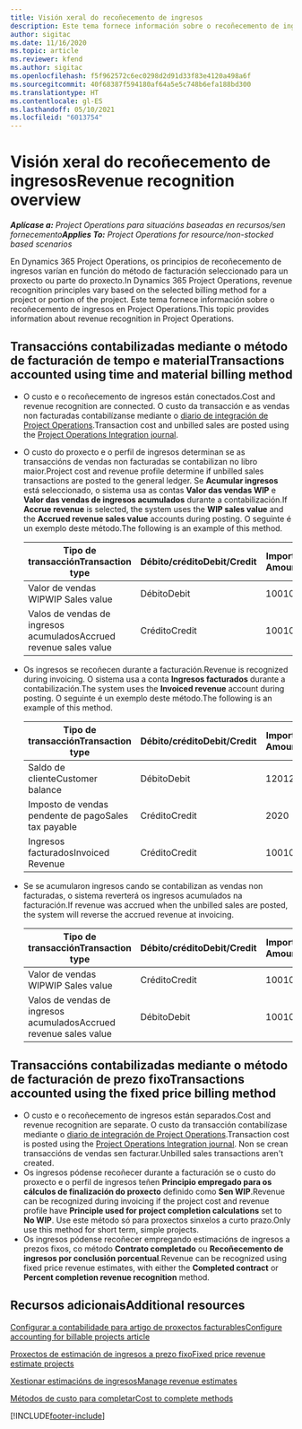 ```yaml
---
title: Visión xeral do recoñecemento de ingresos
description: Este tema fornece información sobre o recoñecemento de ingresos en Project Operations.
author: sigitac
ms.date: 11/16/2020
ms.topic: article
ms.reviewer: kfend
ms.author: sigitac
ms.openlocfilehash: f5f962572c6ec0298d2d91d33f83e4120a498a6f
ms.sourcegitcommit: 40f68387f594180af64a5e5c748b6efa188bd300
ms.translationtype: HT
ms.contentlocale: gl-ES
ms.lasthandoff: 05/10/2021
ms.locfileid: "6013754"
---
```

# <a name="revenue-recognition-overview"></a><span data-ttu-id="fded6-103">Visión xeral do recoñecemento de ingresos</span><span class="sxs-lookup"><span data-stu-id="fded6-103">Revenue recognition overview</span></span>

<span data-ttu-id="fded6-104">_**Aplícase a:** Project Operations para situacións baseadas en recursos/sen fornecemento_</span><span class="sxs-lookup"><span data-stu-id="fded6-104">_**Applies To:** Project Operations for resource/non-stocked based scenarios_</span></span>

<span data-ttu-id="fded6-105">En Dynamics 365 Project Operations, os principios de recoñecemento de ingresos varían en función do método de facturación seleccionado para un proxecto ou parte do proxecto.</span><span class="sxs-lookup"><span data-stu-id="fded6-105">In Dynamics 365 Project Operations, revenue recognition principles vary based on the selected billing method for a project or portion of the project.</span></span> <span data-ttu-id="fded6-106">Este tema fornece información sobre o recoñecemento de ingresos en Project Operations.</span><span class="sxs-lookup"><span data-stu-id="fded6-106">This topic provides information about revenue recognition in Project Operations.</span></span>

## <a name="transactions-accounted-using-time-and-material-billing-method"></a><span data-ttu-id="fded6-107">Transaccións contabilizadas mediante o método de facturación de tempo e material</span><span class="sxs-lookup"><span data-stu-id="fded6-107">Transactions accounted using time and material billing method</span></span>

- <span data-ttu-id="fded6-108">O custo e o recoñecemento de ingresos están conectados.</span><span class="sxs-lookup"><span data-stu-id="fded6-108">Cost and revenue recognition are connected.</span></span> <span data-ttu-id="fded6-109">O custo da transacción e as vendas non facturadas contabilízanse mediante o [diario de integración de Project Operations](../project-accounting/project-operations-integration-journal.md).</span><span class="sxs-lookup"><span data-stu-id="fded6-109">Transaction cost and unbilled sales are posted using the [Project Operations Integration journal](../project-accounting/project-operations-integration-journal.md).</span></span>
- <span data-ttu-id="fded6-110">O custo do proxecto e o perfil de ingresos determinan se as transaccións de vendas non facturadas se contabilizan no libro maior.</span><span class="sxs-lookup"><span data-stu-id="fded6-110">Project cost and revenue profile determine if unbilled sales transactions are posted to the general ledger.</span></span> <span data-ttu-id="fded6-111">Se **Acumular ingresos** está seleccionado, o sistema usa as contas **Valor das vendas WIP** e **Valor das vendas de ingresos acumulados** durante a contabilización.</span><span class="sxs-lookup"><span data-stu-id="fded6-111">If **Accrue revenue** is selected, the system uses the **WIP sales value** and the **Accrued revenue sales value** accounts during posting.</span></span> <span data-ttu-id="fded6-112">O seguinte é un exemplo deste método.</span><span class="sxs-lookup"><span data-stu-id="fded6-112">The following is an example of this method.</span></span>  

  | <span data-ttu-id="fded6-113">Tipo de transacción</span><span class="sxs-lookup"><span data-stu-id="fded6-113">Transaction type</span></span> | <span data-ttu-id="fded6-114">Débito/crédito</span><span class="sxs-lookup"><span data-stu-id="fded6-114">Debit/Credit</span></span> | <span data-ttu-id="fded6-115">Importe </span><span class="sxs-lookup"><span data-stu-id="fded6-115">Amount</span></span> |
  | --- | --- | --- |
  | <span data-ttu-id="fded6-116">Valor de vendas WIP</span><span class="sxs-lookup"><span data-stu-id="fded6-116">WIP Sales value</span></span> | <span data-ttu-id="fded6-117">Débito</span><span class="sxs-lookup"><span data-stu-id="fded6-117">Debit</span></span> | <span data-ttu-id="fded6-118">100</span><span class="sxs-lookup"><span data-stu-id="fded6-118">100</span></span> |
  | <span data-ttu-id="fded6-119">Valos de vendas de ingresos acumulados</span><span class="sxs-lookup"><span data-stu-id="fded6-119">Accrued revenue sales value</span></span> | <span data-ttu-id="fded6-120">Crédito</span><span class="sxs-lookup"><span data-stu-id="fded6-120">Credit</span></span> | <span data-ttu-id="fded6-121">100</span><span class="sxs-lookup"><span data-stu-id="fded6-121">100</span></span> |

- <span data-ttu-id="fded6-122">Os ingresos se recoñecen durante a facturación.</span><span class="sxs-lookup"><span data-stu-id="fded6-122">Revenue is recognized during invoicing.</span></span> <span data-ttu-id="fded6-123">O sistema usa a conta **Ingresos facturados** durante a contabilización.</span><span class="sxs-lookup"><span data-stu-id="fded6-123">The system uses the **Invoiced revenue** account during posting.</span></span> <span data-ttu-id="fded6-124">O seguinte é un exemplo deste método.</span><span class="sxs-lookup"><span data-stu-id="fded6-124">The following is an example of this method.</span></span>  

  | <span data-ttu-id="fded6-125">Tipo de transacción</span><span class="sxs-lookup"><span data-stu-id="fded6-125">Transaction type</span></span> | <span data-ttu-id="fded6-126">Débito/crédito</span><span class="sxs-lookup"><span data-stu-id="fded6-126">Debit/Credit</span></span> | <span data-ttu-id="fded6-127">Importe </span><span class="sxs-lookup"><span data-stu-id="fded6-127">Amount</span></span> |
  | --- | --- | --- |
  | <span data-ttu-id="fded6-128">Saldo de cliente</span><span class="sxs-lookup"><span data-stu-id="fded6-128">Customer balance</span></span> | <span data-ttu-id="fded6-129">Débito</span><span class="sxs-lookup"><span data-stu-id="fded6-129">Debit</span></span> | <span data-ttu-id="fded6-130">120</span><span class="sxs-lookup"><span data-stu-id="fded6-130">120</span></span> |
  | <span data-ttu-id="fded6-131">Imposto de vendas pendente de pago</span><span class="sxs-lookup"><span data-stu-id="fded6-131">Sales tax payable</span></span> | <span data-ttu-id="fded6-132">Crédito</span><span class="sxs-lookup"><span data-stu-id="fded6-132">Credit</span></span> | <span data-ttu-id="fded6-133">20</span><span class="sxs-lookup"><span data-stu-id="fded6-133">20</span></span> |
  | <span data-ttu-id="fded6-134">Ingresos facturados</span><span class="sxs-lookup"><span data-stu-id="fded6-134">Invoiced Revenue</span></span> | <span data-ttu-id="fded6-135">Crédito</span><span class="sxs-lookup"><span data-stu-id="fded6-135">Credit</span></span> | <span data-ttu-id="fded6-136">100</span><span class="sxs-lookup"><span data-stu-id="fded6-136">100</span></span> |

- <span data-ttu-id="fded6-137">Se se acumularon ingresos cando se contabilizan as vendas non facturadas, o sistema reverterá os ingresos acumulados na facturación.</span><span class="sxs-lookup"><span data-stu-id="fded6-137">If revenue was accrued when the unbilled sales are posted, the system will reverse the accrued revenue at invoicing.</span></span>

  | <span data-ttu-id="fded6-138">Tipo de transacción</span><span class="sxs-lookup"><span data-stu-id="fded6-138">Transaction type</span></span> | <span data-ttu-id="fded6-139">Débito/crédito</span><span class="sxs-lookup"><span data-stu-id="fded6-139">Debit/Credit</span></span> | <span data-ttu-id="fded6-140">Importe </span><span class="sxs-lookup"><span data-stu-id="fded6-140">Amount</span></span> |
  | --- | --- | --- |
  | <span data-ttu-id="fded6-141">Valor de vendas WIP</span><span class="sxs-lookup"><span data-stu-id="fded6-141">WIP Sales value</span></span> | <span data-ttu-id="fded6-142">Crédito</span><span class="sxs-lookup"><span data-stu-id="fded6-142">Credit</span></span> | <span data-ttu-id="fded6-143">100</span><span class="sxs-lookup"><span data-stu-id="fded6-143">100</span></span> |
  | <span data-ttu-id="fded6-144">Valos de vendas de ingresos acumulados</span><span class="sxs-lookup"><span data-stu-id="fded6-144">Accrued revenue sales value</span></span> | <span data-ttu-id="fded6-145">Débito</span><span class="sxs-lookup"><span data-stu-id="fded6-145">Debit</span></span> | <span data-ttu-id="fded6-146">100</span><span class="sxs-lookup"><span data-stu-id="fded6-146">100</span></span> |

## <a name="transactions-accounted-using-the-fixed-price-billing-method"></a><span data-ttu-id="fded6-147">Transaccións contabilizadas mediante o método de facturación de prezo fixo</span><span class="sxs-lookup"><span data-stu-id="fded6-147">Transactions accounted using the fixed price billing method</span></span>

- <span data-ttu-id="fded6-148">O custo e o recoñecemento de ingresos están separados.</span><span class="sxs-lookup"><span data-stu-id="fded6-148">Cost and revenue recognition are separate.</span></span> <span data-ttu-id="fded6-149">O custo da transacción contabilízase mediante o [diario de integración de Project Operations](../project-accounting/project-operations-integration-journal.md).</span><span class="sxs-lookup"><span data-stu-id="fded6-149">Transaction cost is posted using the [Project Operations Integration journal](../project-accounting/project-operations-integration-journal.md).</span></span> <span data-ttu-id="fded6-150">Non se crean transaccións de vendas sen facturar.</span><span class="sxs-lookup"><span data-stu-id="fded6-150">Unbilled sales transactions aren't created.</span></span>
- <span data-ttu-id="fded6-151">Os ingresos pódense recoñecer durante a facturación se o custo do proxecto e o perfil de ingresos teñen **Principio empregado para os cálculos de finalización do proxecto** definido como **Sen WIP**.</span><span class="sxs-lookup"><span data-stu-id="fded6-151">Revenue can be recognized during invoicing if the project cost and revenue profile have **Principle used for project completion calculations** set to **No WIP**.</span></span> <span data-ttu-id="fded6-152">Use este método só para proxectos sinxelos a curto prazo.</span><span class="sxs-lookup"><span data-stu-id="fded6-152">Only use this method for short term, simple projects.</span></span>
- <span data-ttu-id="fded6-153">Os ingresos pódense recoñecer empregando estimacións de ingresos a prezos fixos, co método **Contrato completado** ou **Recoñecemento de ingresos por conclusión porcentual**.</span><span class="sxs-lookup"><span data-stu-id="fded6-153">Revenue can be recognized using fixed price revenue estimates, with either the **Completed contract** or **Percent completion revenue recognition** method.</span></span>

## <a name="additional-resources"></a><span data-ttu-id="fded6-154">Recursos adicionais</span><span class="sxs-lookup"><span data-stu-id="fded6-154">Additional resources</span></span>
[<span data-ttu-id="fded6-155">Configurar a contabilidade para artigo de proxectos facturables</span><span class="sxs-lookup"><span data-stu-id="fded6-155">Configure accounting for billable projects article</span></span>](../project-accounting/configure-accounting-billable-projects.md)

[<span data-ttu-id="fded6-156">Proxectos de estimación de ingresos a prezo fixo</span><span class="sxs-lookup"><span data-stu-id="fded6-156">Fixed price revenue estimate projects</span></span>](rev-rec-percentage-completion-method.md)

[<span data-ttu-id="fded6-157">Xestionar estimacións de ingresos</span><span class="sxs-lookup"><span data-stu-id="fded6-157">Manage revenue estimates</span></span>](rev-rec-completed-contract-method.md)

[<span data-ttu-id="fded6-158">Métodos de custo para completar</span><span class="sxs-lookup"><span data-stu-id="fded6-158">Cost to complete methods</span></span>](cost-complete-methods.md)


[!INCLUDE[footer-include](../includes/footer-banner.md)]